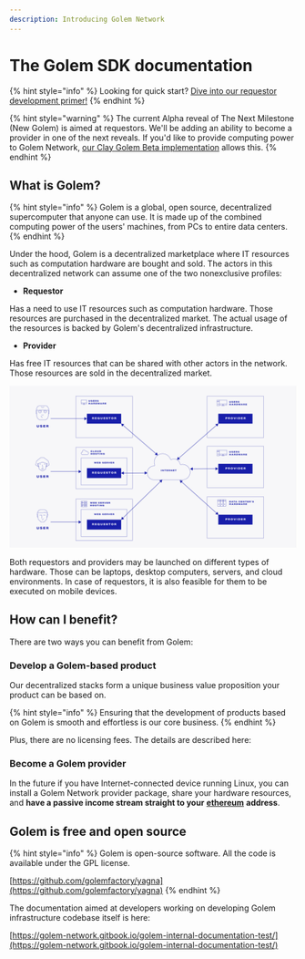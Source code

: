 ```yaml
---
description: Introducing Golem Network
---
```


# The Golem SDK documentation

{% hint style="info" %}
Looking for quick start? [Dive into our requestor development primer!](tutorials/flash-tutorial-of-requestor-development.md)
{% endhint %}

{% hint style="warning" %}
The current Alpha reveal of The Next Milestone \(New Golem\) is aimed at requestors. We'll be adding an ability to become a provider in one of the next reveals. If you'd like to provide computing power to Golem Network, [our Clay Golem Beta implementation](https://golem.network/products/clay-beta/) allows this.
{% endhint %}

## What is Golem?

{% hint style="info" %}
Golem is a global, open source, decentralized supercomputer that anyone can use. It is made up of the combined computing power of the users' machines, from PCs to entire data centers.
{% endhint %}

Under the hood, Golem is a decentralized marketplace where IT resources such as computation hardware are bought and sold. The actors in this decentralized network can assume one of the two nonexclusive profiles:

* **Requestor**

Has a need to use IT resources such as computation hardware. Those resources are purchased in the decentralized market. The actual usage of the resources is backed by Golem's decentralized infrastructure.  

* **Provider**

Has free IT resources that can be shared with other actors in the network. Those resources are sold in the decentralized market.

![](.gitbook/assets/tnm-docs-infographics-01.jpg)

Both requestors and providers may be launched on different types of hardware. Those can be laptops, desktop computers, servers, and cloud environments. In case of requestors, it is also feasible for them to be executed on mobile devices.

## How can I benefit?

There are two ways you can benefit from Golem:

### **Develop a Golem-based product**

Our decentralized stacks form a unique business value proposition your product can be based on. 

{% hint style="info" %}
Ensuring that the development of products based on Golem is smooth and effortless is our core business.
{% endhint %}

 Plus, there are no licensing fees. The details are described here:

### **Become a Golem provider**

In the future if you have Internet-connected device running Linux, you can install a Golem Network provider package, share your hardware resources, and **have a passive income stream straight to your** [**ethereum**](https://ethereum.org/) **address**. 

## Golem is free and open source

{% hint style="info" %}
Golem is open-source software. All the code is available under the GPL license.

[https://github.com/golemfactory/yagna](https://github.com/golemfactory/yagna)
{% endhint %}

The documentation aimed at developers working on developing Golem infrastructure codebase itself is here:

[https://golem-network.gitbook.io/golem-internal-documentation-test/](https://golem-network.gitbook.io/golem-internal-documentation-test/)



